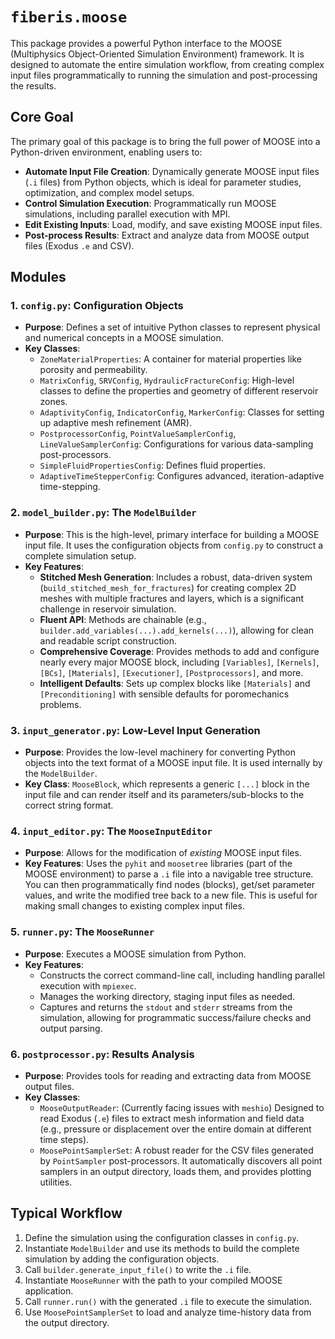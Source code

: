 # `fiberis.moose`

This package provides a powerful Python interface to the MOOSE (Multiphysics Object-Oriented Simulation Environment) framework. It is designed to automate the entire simulation workflow, from creating complex input files programmatically to running the simulation and post-processing the results.

## Core Goal

The primary goal of this package is to bring the full power of MOOSE into a Python-driven environment, enabling users to:

-   **Automate Input File Creation**: Dynamically generate MOOSE input files (`.i` files) from Python objects, which is ideal for parameter studies, optimization, and complex model setups.
-   **Control Simulation Execution**: Programmatically run MOOSE simulations, including parallel execution with MPI.
-   **Edit Existing Inputs**: Load, modify, and save existing MOOSE input files.
-   **Post-process Results**: Extract and analyze data from MOOSE output files (Exodus `.e` and CSV).

## Modules

### 1. `config.py`: Configuration Objects

-   **Purpose**: Defines a set of intuitive Python classes to represent physical and numerical concepts in a MOOSE simulation.
-   **Key Classes**:
    -   `ZoneMaterialProperties`: A container for material properties like porosity and permeability.
    -   `MatrixConfig`, `SRVConfig`, `HydraulicFractureConfig`: High-level classes to define the properties and geometry of different reservoir zones.
    -   `AdaptivityConfig`, `IndicatorConfig`, `MarkerConfig`: Classes for setting up adaptive mesh refinement (AMR).
    -   `PostprocessorConfig`, `PointValueSamplerConfig`, `LineValueSamplerConfig`: Configurations for various data-sampling post-processors.
    -   `SimpleFluidPropertiesConfig`: Defines fluid properties.
    -   `AdaptiveTimeStepperConfig`: Configures advanced, iteration-adaptive time-stepping.

### 2. `model_builder.py`: The `ModelBuilder`

-   **Purpose**: This is the high-level, primary interface for building a MOOSE input file. It uses the configuration objects from `config.py` to construct a complete simulation setup.
-   **Key Features**:
    -   **Stitched Mesh Generation**: Includes a robust, data-driven system (`build_stitched_mesh_for_fractures`) for creating complex 2D meshes with multiple fractures and layers, which is a significant challenge in reservoir simulation.
    -   **Fluent API**: Methods are chainable (e.g., `builder.add_variables(...).add_kernels(...)`), allowing for clean and readable script construction.
    -   **Comprehensive Coverage**: Provides methods to add and configure nearly every major MOOSE block, including `[Variables]`, `[Kernels]`, `[BCs]`, `[Materials]`, `[Executioner]`, `[Postprocessors]`, and more.
    -   **Intelligent Defaults**: Sets up complex blocks like `[Materials]` and `[Preconditioning]` with sensible defaults for poromechanics problems.

### 3. `input_generator.py`: Low-Level Input Generation

-   **Purpose**: Provides the low-level machinery for converting Python objects into the text format of a MOOSE input file. It is used internally by the `ModelBuilder`.
-   **Key Class**: `MooseBlock`, which represents a generic `[...]` block in the input file and can render itself and its parameters/sub-blocks to the correct string format.

### 4. `input_editor.py`: The `MooseInputEditor`

-   **Purpose**: Allows for the modification of *existing* MOOSE input files.
-   **Key Features**: Uses the `pyhit` and `moosetree` libraries (part of the MOOSE environment) to parse a `.i` file into a navigable tree structure. You can then programmatically find nodes (blocks), get/set parameter values, and write the modified tree back to a new file. This is useful for making small changes to existing complex input files.

### 5. `runner.py`: The `MooseRunner`

-   **Purpose**: Executes a MOOSE simulation from Python.
-   **Key Features**:
    -   Constructs the correct command-line call, including handling parallel execution with `mpiexec`.
    -   Manages the working directory, staging input files as needed.
    -   Captures and returns the `stdout` and `stderr` streams from the simulation, allowing for programmatic success/failure checks and output parsing.

### 6. `postprocessor.py`: Results Analysis

-   **Purpose**: Provides tools for reading and extracting data from MOOSE output files.
-   **Key Classes**:
    -   `MooseOutputReader`: (Currently facing issues with `meshio`) Designed to read Exodus (`.e`) files to extract mesh information and field data (e.g., pressure or displacement over the entire domain at different time steps).
    -   `MoosePointSamplerSet`: A robust reader for the CSV files generated by `PointSampler` post-processors. It automatically discovers all point samplers in an output directory, loads them, and provides plotting utilities.

## Typical Workflow

1.  Define the simulation using the configuration classes in `config.py`.
2.  Instantiate `ModelBuilder` and use its methods to build the complete simulation by adding the configuration objects.
3.  Call `builder.generate_input_file()` to write the `.i` file.
4.  Instantiate `MooseRunner` with the path to your compiled MOOSE application.
5.  Call `runner.run()` with the generated `.i` file to execute the simulation.
6.  Use `MoosePointSamplerSet` to load and analyze time-history data from the output directory.
